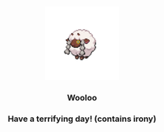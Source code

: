 <p align="center">
    <img src="https://raw.githubusercontent.com/PokeAPI/sprites/master/sprites/pokemon/831.png" width="150" height="150">
</p>
<h3 align="center"> <b>Wooloo</b></h3>
<h3 align="center">Have a terrifying day! (contains irony)</h3>
